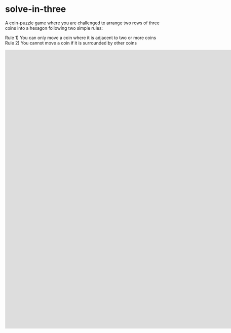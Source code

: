 # solve-in-three
A coin-puzzle game where you are challenged to arrange two rows of three coins into a hexagon following two simple rules:

  Rule 1) You can only move a coin where it is adjacent to two or more coins
  Rule 2) You cannot move a coin if it is surrounded by other coins
  
<iframe width="1583" height="901" src="https://www.youtube.com/embed/_pP_C7HEy3g" frameborder="0" allow="accelerometer; autoplay; encrypted-media; gyroscope; picture-in-picture" allowfullscreen></iframe>

